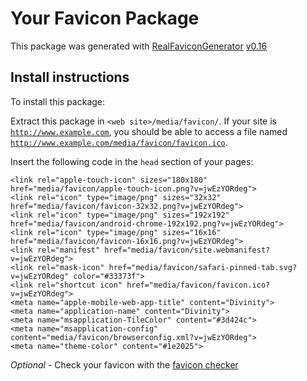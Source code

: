 # Your Favicon Package

This package was generated with [RealFaviconGenerator](https://realfavicongenerator.net/) [v0.16](https://realfavicongenerator.net/change_log#v0.16)

## Install instructions

To install this package:

Extract this package in <code>&lt;web site&gt;/media/favicon/</code>. If your site is <code>http://www.example.com</code>, you should be able to access a file named <code>http://www.example.com/media/favicon/favicon.ico</code>.

Insert the following code in the `head` section of your pages:

    <link rel="apple-touch-icon" sizes="180x180" href="media/favicon/apple-touch-icon.png?v=jwEzYORdeg">
    <link rel="icon" type="image/png" sizes="32x32" href="media/favicon/favicon-32x32.png?v=jwEzYORdeg">
    <link rel="icon" type="image/png" sizes="192x192" href="media/favicon/android-chrome-192x192.png?v=jwEzYORdeg">
    <link rel="icon" type="image/png" sizes="16x16" href="media/favicon/favicon-16x16.png?v=jwEzYORdeg">
    <link rel="manifest" href="media/favicon/site.webmanifest?v=jwEzYORdeg">
    <link rel="mask-icon" href="media/favicon/safari-pinned-tab.svg?v=jwEzYORdeg" color="#33373f">
    <link rel="shortcut icon" href="media/favicon/favicon.ico?v=jwEzYORdeg">
    <meta name="apple-mobile-web-app-title" content="Divinity">
    <meta name="application-name" content="Divinity">
    <meta name="msapplication-TileColor" content="#3d424c">
    <meta name="msapplication-config" content="media/favicon/browserconfig.xml?v=jwEzYORdeg">
    <meta name="theme-color" content="#1e2025">

*Optional* - Check your favicon with the [favicon checker](https://realfavicongenerator.net/favicon_checker)